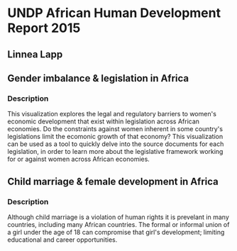 # UNDP African Human Development Report 2015

## Linnea Lapp

## Gender imbalance & legislation in Africa
### Description

This visualization explores the legal and regulatory barriers to women's economic development that exist within legislation across African economies. Do the constraints against women inherent in some country's legislations limit the ecomonic growth of that economy? This visualization can be used as a tool to quickly delve into the source documents for each legislation, in order to learn more about the legislative framework working for or against women across African economies.

## Child marriage & female development in Africa
### Description

Although child marriage is a violation of human rights it is prevelant in many countries, including many African countries. The formal or informal union of a girl under the age of 18 can compromise that girl's development; limiting educational and career opportunities.



